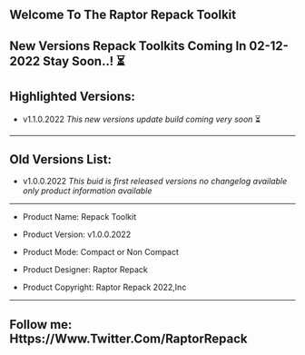 Welcome To The Raptor Repack Toolkit
----------------------------------------------------------------------------------------------------
New Versions Repack Toolkits Coming In 02-12-2022 Stay Soon..! ⏳
----------------------------------------------------------------------------------------------------


Highlighted Versions:
----------------------------------------------------------------------------------------------------
- v1.1.0.2022 *This new versions update build coming very soon* ⏳
----------------------------------------------------------------------------------------------------
Old Versions List:
----------------------------------------------------------------------------------------------------
- v1.0.0.2022 *This buid is first released versions no changelog available only product information available*
----------------------------------------------------------------------------------------------------
- Product Name: Repack Toolkit

- Product Version: v1.0.0.2022

- Product Mode: Compact or Non Compact

- Product Designer: Raptor Repack

- Product Copyright: Raptor Repack 2022,Inc

---------------------------------------------------------------------------------------------------
Follow me: Https://Www.Twitter.Com/RaptorRepack
---------------------------------------------------------------------------------------------------
